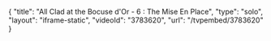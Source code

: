 {
    "title": "All Clad at the Bocuse d'Or - 6 : The Mise En Place",
    "type": "solo",
    "layout": "iframe-static",
    "videoId": "3783620",
    "url": "\/tvpembed\/3783620"
}